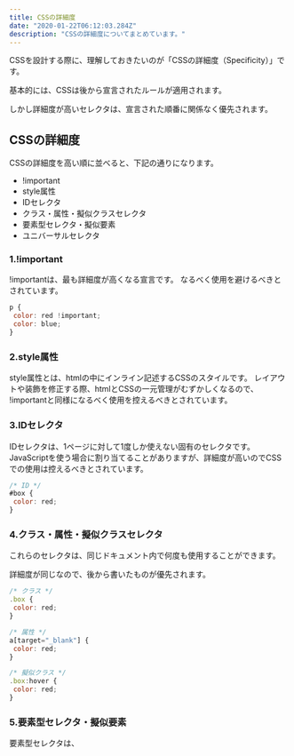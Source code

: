 ```yaml
---
title: CSSの詳細度
date: "2020-01-22T06:12:03.284Z"
description: "CSSの詳細度についてまとめています。"
---
```


CSSを設計する際に、理解しておきたいのが「CSSの詳細度（Specificity）」です。

基本的には、CSSは後から宣言されたルールが適用されます。

しかし詳細度が高いセレクタは、宣言された順番に関係なく優先されます。

## CSSの詳細度
CSSの詳細度を高い順に並べると、下記の通りになります。

 - !important
 - style属性
 - IDセレクタ
 - クラス・属性・擬似クラスセレクタ
 - 要素型セレクタ・擬似要素
 - ユニバーサルセレクタ

### 1.!important
!importantは、最も詳細度が高くなる宣言です。
なるべく使用を避けるべきとされています。

```CSS:test.js
p {
 color: red !important;
 color: blue;
}
```

### 2.style属性
style属性とは、htmlの中にインライン記述するCSSのスタイルです。
レイアウトや装飾を修正する際、htmlとCSSの一元管理がむずかしくなるので、
!importantと同様になるべく使用を控えるべきとされています。

### 3.IDセレクタ
IDセレクタは、1ページに対して1度しか使えない固有のセレクタです。
JavaScriptを使う場合に割り当てることがありますが、詳細度が高いのでCSSでの使用は控えるべきとされています。

```CSS:test.js
/* ID */
#box {
 color: red;
}
```

### 4.クラス・属性・擬似クラスセレクタ
これらのセレクタは、同じドキュメント内で何度も使用することができます。

詳細度が同じなので、後から書いたものが優先されます。

```CSS:test.js
/* クラス */
.box {
 color: red;
}
```

```CSS:test.js
/* 属性 */
a[target="_blank"] {
 color: red;
}
```

```CSS:test.js
/* 擬似クラス */
.box:hover {
 color: red;
}
```

### 5.要素型セレクタ・擬似要素
要素型セレクタは、
